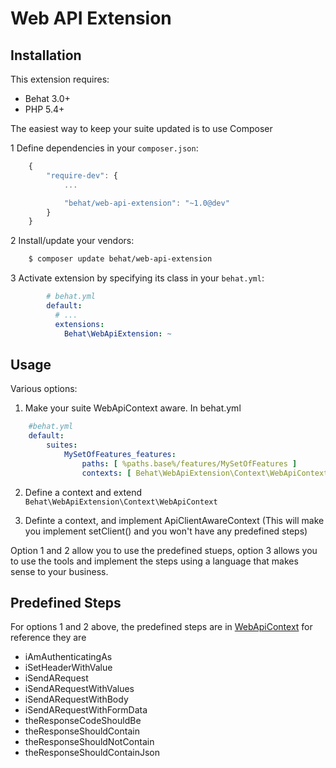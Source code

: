 Web API Extension
=================

Installation
------------

This extension requires:

* Behat 3.0+
* PHP 5.4+

The easiest way to keep your suite updated is to use Composer

1 Define dependencies in your `composer.json`:
```javascript
    {
        "require-dev": {
            ...

            "behat/web-api-extension": "~1.0@dev"
        }
    }
```
2 Install/update your vendors:
```bash
    $ composer update behat/web-api-extension
```
3 Activate extension by specifying its class in your ``behat.yml``:
```yaml
        # behat.yml
        default:
          # ...
          extensions:
            Behat\WebApiExtension: ~
```

Usage
-----

Various options:

1. Make your suite WebApiContext aware. In behat.yml

```yaml    
    #behat.yml
    default:
        suites:
            MySetOfFeatures_features:
                paths: [ %paths.base%/features/MySetOfFeatures ]
                contexts: [ Behat\WebApiExtension\Context\WebApiContext ]
```

2. Define a context and extend `Behat\WebApiExtension\Context\WebApiContext`

3. Definte a context, and implement ApiClientAwareContext (This will make you implement setClient() and you won't have any predefined steps)

Option 1 and 2 allow you to use the predefined stueps, option 3 allows you to use the tools and implement the steps using a language that makes sense to your business.


Predefined Steps
------

For options 1 and 2 above, the predefined steps are in [WebApiContext](../src/Context/WebApiContext.php) for reference they are

* iAmAuthenticatingAs
* iSetHeaderWithValue
* iSendARequest
* iSendARequestWithValues
* iSendARequestWithBody
* iSendARequestWithFormData
* theResponseCodeShouldBe
* theResponseShouldContain
* theResponseShouldNotContain
* theResponseShouldContainJson
